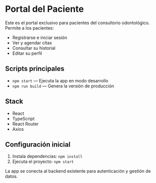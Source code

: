# Portal del Paciente

Este es el portal exclusivo para pacientes del consultorio odontológico. Permite a los pacientes:

- Registrarse e iniciar sesión
- Ver y agendar citas
- Consultar su historial
- Editar su perfil

## Scripts principales

- `npm start` — Ejecuta la app en modo desarrollo
- `npm run build` — Genera la versión de producción

## Stack
- React
- TypeScript
- React Router
- Axios

## Configuración inicial
1. Instala dependencias: `npm install`
2. Ejecuta el proyecto: `npm start`

La app se conecta al backend existente para autenticación y gestión de datos.
